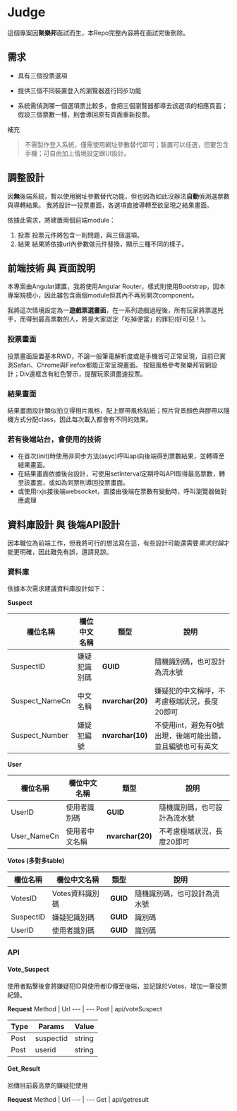 # Judge

這個專案因**聚樂邦**面試而生，本Repo完整內容將在面試完後刪除。

## 需求

- 具有三個投票選項

- 提供三個不同裝置登入的瀏覽器進行同步功能

- 系統需偵測哪一個選項票比較多，會把三個瀏覽器都導去該選項的相應頁面；假設三個票數一樣，則會導回原有頁面重新投票。

補充

> 不需製作登入系統，僅需使用網址參數替代即可；裝置可以任選，但要包含手機；可自由加上情境設定跟UI設計。

## 調整設計

因**無**後端系統，暫以使用網址參數替代功能，但也因為如此沒辦法**自動**偵測選票數與導轉結果。
我將設計一投票畫面，各選項直接導轉至欲呈現之結果畫面。

依據此需求，將建置兩個前端module：
1. 投票
投票元件將包含一則問題，與三個選項。
2. 結果
結果將依據url內參數做元件替換，顯示三種不同的樣子。

## 前端技術 與 頁面說明

本專案由Angular建置，我將使用Angular Router，樣式則使用Bootstrap，因本專案規模小，因此雖包含兩個module但其內不再另開次component。

我將這次情境設定為一**遊戲票選畫面**，在一系列遊戲過程後，所有玩家將票選兇手，而得到最高票數的人，將是大家認定「吃掉便當」的罪犯(好可惡！)。

### 投票畫面

投票畫面設置基本RWD，不論一般筆電解析度或是手機皆可正常呈現，目前已實測Safari、Chrome與Firefox都能正常呈現畫面。
按鈕風格參考聚樂邦官網設計；Div邊框含有紅色警示，提醒玩家須盡速投票。

### 結果畫面

結果畫面設計類似拍立得相片風格，配上膠帶風格貼紙；照片背景顏色與膠帶以隨機方式分配class，因此每次載入都會有不同的效果。

### 若有後端站台，會使用的技術

- 在首次(init)時使用非同步方法(asyc)呼叫api向後端得到票數結果，並轉導至結果畫面。
- 在結果畫面依據後台設計，可使用setInterval定期呼叫API取得最高票數，轉至該畫面，或如為同票則導回投票畫面。
- 或使用rxjs接後端websocket，直接由後端在票數有變動時，呼叫瀏覽器做對應處理

## 資料庫設計 與 後端API設計

因本職位為前端工作，但我將可行的想法寫在這，有些設計可能還需要*需求討論*才能更明確，因此難免有誤，還請見諒。

### 資料庫

依據本次需求建議資料庫設計如下：

**Suspect**

欄位名稱 | 欄位中文名稱 | 類型 | 說明
--- | --- | --- | ---
SuspectID | 嫌疑犯識別碼 | **GUID** | 隨機識別碼，也可設計為流水號
Suspect_NameCn | 中文名稱 | **nvarchar(20)** | 嫌疑犯的中文稱呼，不考慮極端狀況，長度20即可
Suspect_Number | 嫌疑犯編號 | **nvarchar(10)** | 不使用int，避免有0號出現，後端可能出錯，並且編號也可有英文

**User**

欄位名稱 | 欄位中文名稱 | 類型 | 說明
--- | --- | --- | ---
UserID | 使用者識別碼 | **GUID** | 隨機識別碼，也可設計為流水號
User_NameCn | 使用者中文名稱 | **nvarchar(20)** | 不考慮極端狀況，長度20即可

**Votes (多對多table)**

欄位名稱 | 欄位中文名稱 | 類型 | 說明
--- | --- | --- | --- 
VotesID | Votes資料識別碼 | **GUID** | 隨機識別碼，也可設計為流水號
SuspectID | 嫌疑犯識別碼 | **GUID** | 識別碼
UserID | 使用者識別碼 | **GUID** | 識別碼

### API

#### Vote_Suspect

使用者點擊後會將嫌疑犯ID與使用者ID傳至後端，並記錄於Votes，增加一筆投票紀錄。

**Request**
Method | Url 
--- | --- 
Post | api/voteSuspect

Type | Params | Value
--- | --- | ---
Post | suspectid | string
Post | userid | string

#### Get_Result

回傳目前最高票的嫌疑犯使用

**Request**
Method | Url 
--- | --- 
Get | api/getresult




